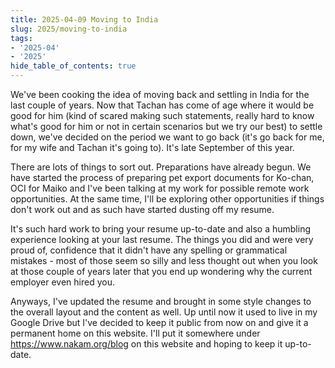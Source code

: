 ```yaml
---
title: 2025-04-09 Moving to India
slug: 2025/moving-to-india
tags:
- '2025-04'
- '2025'
hide_table_of_contents: true
---
```

We've been cooking the idea of moving back and settling in India for the last couple of years. Now that Tachan has come of age where it would be good for him<!-- truncate --> (kind of scared making such statements, really hard to know what's good for him or not in certain scenarios but we try our best) to settle down, we've decided on the period we want to go back (it's go back for me, for my wife and Tachan it's going to). It's late September of this year.

There are lots of things to sort out. Preparations have already begun. We have started the process of preparing pet export documents for Ko-chan, OCI for Maiko and I've been talking at my work for possible remote work opportunities. At the same time, I'll be exploring other opportunities if things don't work out and as such have started dusting off my resume.

It's such hard work to bring your resume up-to-date and also a humbling experience looking at your last resume. The things you did and were very proud of, confidence that it didn't have any spelling or grammatical mistakes - most of those seem so silly and less thought out when you look at those couple of years later that you end up wondering why the current employer even hired you.

Anyways, I've updated the resume and brought in some style changes to the overall layout and the content as well. Up until now it used to live in my Google Drive but I've decided to keep it public from now on and give it a permanent home on this website. I'll put it somewhere under https://www.nakam.org/blog on this website and hoping to keep it up-to-date.
